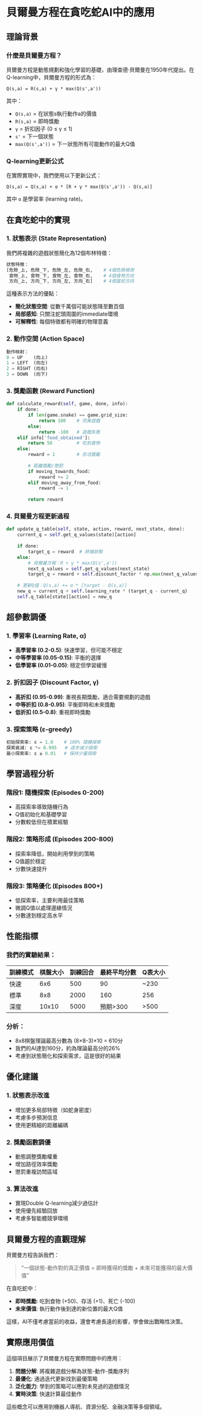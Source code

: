 # 貝爾曼方程在貪吃蛇AI中的應用

## 理論背景

### 什麼是貝爾曼方程？

貝爾曼方程是動態規劃和強化學習的基礎，由理查德·貝爾曼在1950年代提出。在Q-learning中，貝爾曼方程的形式為：

```
Q(s,a) = R(s,a) + γ * max(Q(s',a'))
```

其中：
- `Q(s,a)` = 在狀態s執行動作a的價值
- `R(s,a)` = 即時獎勵
- `γ` = 折扣因子 (0 ≤ γ ≤ 1)
- `s'` = 下一個狀態
- `max(Q(s',a'))` = 下一狀態所有可能動作的最大Q值

### Q-learning更新公式

在實際實現中，我們使用以下更新公式：

```
Q(s,a) = Q(s,a) + α * [R + γ * max(Q(s',a')) - Q(s,a)]
```

其中 `α` 是學習率 (learning rate)。

## 在貪吃蛇中的實現

### 1. 狀態表示 (State Representation)

我們將複雜的遊戲狀態簡化為12個布林特徵：

```python
狀態特徵：
[危險_上, 危險_下, 危險_左, 危險_右,    # 4個危險檢測
 食物_上, 食物_下, 食物_左, 食物_右,    # 4個食物方向
 方向_上, 方向_下, 方向_左, 方向_右]    # 4個當前方向
```

這種表示方法的優點：
- **簡化狀態空間**: 從數千萬個可能狀態降至數百個
- **局部感知**: 只關注蛇頭周圍的immediate環境
- **可解釋性**: 每個特徵都有明確的物理意義

### 2. 動作空間 (Action Space)

```python
動作映射：
0 = UP    (向上)
1 = LEFT  (向左) 
2 = RIGHT (向右)
3 = DOWN  (向下)
```

### 3. 獎勵函數 (Reward Function)

```python
def calculate_reward(self, game, done, info):
    if done:
        if len(game.snake) == game.grid_size:
            return 100    # 完美遊戲
        else:
            return -100   # 遊戲失敗
    elif info['food_obtained']:
        return 50         # 吃到食物
    else:
        reward = 1        # 存活獎勵
        
        # 距離獎勵/懲罰
        if moving_towards_food:
            reward += 2
        elif moving_away_from_food:
            reward -= 1
            
        return reward
```

### 4. 貝爾曼方程更新過程

```python
def update_q_table(self, state, action, reward, next_state, done):
    current_q = self.get_q_values(state)[action]
    
    if done:
        target_q = reward  # 終端狀態
    else:
        # 貝爾曼方程：R + γ * max(Q(s',a'))
        next_q_values = self.get_q_values(next_state)
        target_q = reward + self.discount_factor * np.max(next_q_values)
    
    # 更新Q值：Q(s,a) += α * [target - Q(s,a)]
    new_q = current_q + self.learning_rate * (target_q - current_q)
    self.q_table[state][action] = new_q
```

## 超參數調優

### 1. 學習率 (Learning Rate, α)

- **高學習率 (0.2-0.5)**: 快速學習，但可能不穩定
- **中等學習率 (0.05-0.15)**: 平衡的選擇
- **低學習率 (0.01-0.05)**: 穩定但學習緩慢

### 2. 折扣因子 (Discount Factor, γ)

- **高折扣 (0.95-0.99)**: 重視長期獎勵，適合需要規劃的遊戲
- **中等折扣 (0.8-0.95)**: 平衡即時和未來獎勵
- **低折扣 (0.5-0.8)**: 重視即時獎勵

### 3. 探索策略 (ε-greedy)

```python
初始探索率: ε = 1.0    # 100% 隨機探索
探索衰減: ε *= 0.995   # 逐步減少探索
最小探索率: ε ≥ 0.01   # 保持少量探索
```

## 學習過程分析

### 階段1: 隨機探索 (Episodes 0-200)
- 高探索率導致隨機行為
- Q值初始化和基礎學習
- 分數較低但在積累經驗

### 階段2: 策略形成 (Episodes 200-800) 
- 探索率降低，開始利用學到的策略
- Q值趨於穩定
- 分數快速提升

### 階段3: 策略優化 (Episodes 800+)
- 低探索率，主要利用最佳策略
- 微調Q值以處理邊緣情況
- 分數達到穩定高水平

## 性能指標

### 我們的實驗結果：

| 訓練模式 | 棋盤大小 | 訓練回合 | 最終平均分數 | Q表大小 |
|---------|---------|---------|-------------|---------|
| 快速    | 6x6     | 500     | 90          | ~230    |
| 標準    | 8x8     | 2000    | 160         | 256     |
| 深度    | 10x10   | 5000    | 預期>300    | >500    |

### 分析：
- 8x8棋盤理論最高分數為 (8×8-3)×10 = 610分
- 我們的AI達到160分，約為理論最高分的26%
- 考慮到狀態簡化和探索需求，這是很好的結果

## 優化建議

### 1. 狀態表示改進
- 增加更多局部特徵（如蛇身密度）
- 考慮多步預測信息
- 使用更精細的距離編碼

### 2. 獎勵函數調優
- 動態調整獎勵權重
- 增加路徑效率獎勵
- 懲罰重複訪問區域

### 3. 算法改進
- 實現Double Q-learning減少過估計
- 使用優先經驗回放
- 考慮多智能體競爭環境

## 貝爾曼方程的直觀理解

貝爾曼方程告訴我們：

> "一個狀態-動作對的真正價值 = 即時獲得的獎勵 + 未來可能獲得的最大價值"

在貪吃蛇中：
- **即時獎勵**: 吃到食物 (+50)、存活 (+1)、死亡 (-100)
- **未來價值**: 執行動作後到達的新位置的最大Q值

這樣，AI不僅考慮當前的收益，還會考慮長遠的影響，學會做出戰略性決策。

## 實際應用價值

這個項目展示了貝爾曼方程在實際問題中的應用：

1. **問題分解**: 將複雜遊戲分解為狀態-動作-獎勵序列
2. **最優化**: 通過迭代更新找到最優策略  
3. **泛化能力**: 學到的策略可以應對未見過的遊戲情況
4. **實時決策**: 快速計算最佳動作

這些概念可以應用到機器人導航、資源分配、金融決策等多個領域。